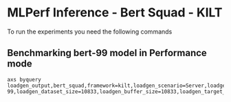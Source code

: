 # MLPerf Inference - Bert Squad - KILT

To run the experiments you need the following commands

## Benchmarking bert-99 model in Performance mode
```
axs byquery loadgen_output,bert_squad,framework=kilt,loadgen_scenario=Server,loadgen_mode=PerformanceOnly,model_name=bert-99,loadgen_dataset_size=10833,loadgen_buffer_size=10833,loadgen_target_qps=1850
```

